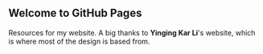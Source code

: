 ## Welcome to GitHub Pages

Resources for my website.
A big thanks to **Yinging Kar Li**'s website, which is where most of the design is based from.
